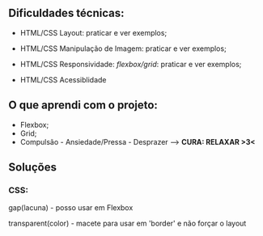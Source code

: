 ## **Dificuldades técnicas:**

* HTML/CSS Layout: praticar e ver exemplos;

* HTML/CSS Manipulação de Imagem: praticar e ver exemplos;

* HTML/CSS Responsividade: *flexbox/grid*: praticar e ver exemplos;

* HTML/CSS Acessiblidade

## **O que aprendi com o projeto:**

* Flexbox;
* Grid;
* Compulsão - Ansiedade/Pressa - Desprazer --> **CURA: RELAXAR >3<**

## **Soluções**

### CSS:
gap(lacuna) - posso usar em Flexbox

transparent(color) - macete para usar em 'border' e não forçar o layout
